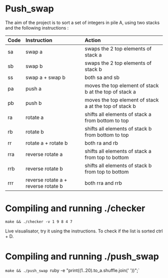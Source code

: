 # Push_swap

The aim of the project is to sort a set of integers in pile A, using two stacks and the following instructions :

| Code | Instruction | Action |
| ------------- |:----------------| :-----|
| sa |	swap a |	swaps the 2 top elements of stack a |
| sb |	swap b |	swaps the 2 top elements of stack b |
| ss |	swap a + swap b |	both sa and sb |
| pa |	push a |	moves the top element of stack b at the top of stack a |
| pb |	push b |	moves the top element of stack a at the top of stack b |
| ra |	rotate a |	shifts all elements of stack a from bottom to top |
| rb |	rotate b |	shifts all elements of stack b from bottom to top |
| rr |	rotate a + rotate b |	both ra and rb |
| rra |	reverse rotate a |	shifts all elements of stack a from top to bottom |
| rrb |	reverse rotate b |	shifts all elements of stack b from top to bottom |
| rrr |	reverse rotate a + reverse rotate b |	both rra and rrb |

# Compiling and running ./checker

`make && ./checker -v 1 9 8 4 7`

Live visualisator, try it using the instructions. To check if the list is sorted ctrl + D.

# Compiling and running ./push_swap

`make && ./push_swap `ruby -e "print((1..20).to_a.shuffle.join(' '))";`

